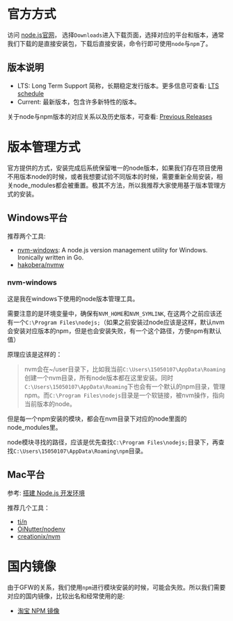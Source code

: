 # 官方方式
访问 [node.js官网](https://nodejs.org/en/)， 选择`Downloads`进入下载页面，选择对应的平台和版本，通常我们下载的是直接安装包，下载后直接安装，命令行即可使用`node`与`npm`了。

## 版本说明
- LTS:  Long Term Support 简称，长期稳定发行版本。更多信息可查看: [LTS schedule](https://github.com/nodejs/LTS#lts_schedule)
- Current: 最新版本，包含许多新特性的版本。

关于node与npm版本的对应关系以及历史版本，可查看: [Previous Releases](https://nodejs.org/en/download/releases/)

# 版本管理方式
官方提供的方式，安装完成后系统保留唯一的node版本，如果我们存在项目使用不用版本node的时候，或者我想要试验不同版本的时候，需要重新全局安装，相关node_modules都会被重置。极其不方法，所以我推荐大家使用基于版本管理方式的安装。

## Windows平台
推荐两个工具:
- [nvm-windows](https://github.com/coreybutler/nvm-windows): A node.js version management utility for Windows. Ironically written in Go.
- [hakobera/nvmw](https://github.com/hakobera/nvmw)

### nvm-windows
这是我在windows下使用的node版本管理工具。

需要注意的是环境变量中，确保有`NVM_HOME`和`NVM_SYMLINK`, 在这两个之前应该还有一个`C:\Program Files\nodejs;`（如果之前安装过node应该是这样，默认nvm会安装对应版本的npm，但是也会安装失败，有一个这个路径，方便npm有默认值）

原理应该是这样的：
> nvm会在~/user目录下，比如我当前`C:\Users\15050107\AppData\Roaming`创建一个nvm目录，所有node版本都在这里安装。同时`C:\Users\15050107\AppData\Roaming`下也会有一个默认的npm目录，管理npm。而`C:\Program Files\nodejs`目录是一个软链接，被nvm操作，指向当前版本的node。

但是每一个npm安装的模块，都会在nvm目录下对应的node里面的node_modules里。

node模块寻找的路径，应该是优先查找`C:\Program Files\nodejs;`目录下，再查找`C:\Users\15050107\AppData\Roaming\npm`目录。

## Mac平台
参考: [搭建 Node.js 开发环境](https://github.com/alsotang/node-lessons/tree/master/lesson0)

推荐几个工具：
- [tj/n](https://github.com/tj/n)
- [OiNutter/nodenv](https://github.com/OiNutter/nodenv)
- [creationix/nvm](https://github.com/creationix/nvm)


# 国内镜像
由于GFW的关系，我们使用`npm`进行模块安装的时候，可能会失败。所以我们需要对应的国内镜像，比较出名和经常使用的是:
- [淘宝 NPM 镜像](https://npm.taobao.org/)